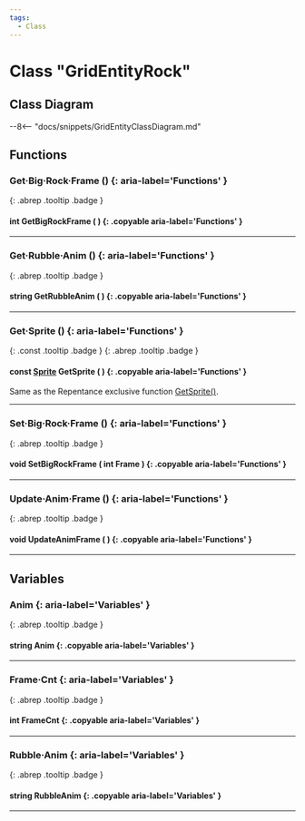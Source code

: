 ```yaml
---
tags:
  - Class
---
```

# Class "GridEntityRock"

## Class Diagram
--8<-- "docs/snippets/GridEntityClassDiagram.md"
## Functions
### Get·Big·Rock·Frame () {: aria-label='Functions' }
[ ](#){: .abrep .tooltip .badge }
#### int GetBigRockFrame ( ) {: .copyable aria-label='Functions' }

___
### Get·Rubble·Anim () {: aria-label='Functions' }
[ ](#){: .abrep .tooltip .badge }
#### string GetRubbleAnim ( ) {: .copyable aria-label='Functions' }

___
### Get·Sprite () {: aria-label='Functions' }
[ ](#){: .const .tooltip .badge } [ ](#){: .abrep .tooltip .badge }
#### const [Sprite](Sprite.md) GetSprite ( ) {: .copyable aria-label='Functions' }
Same as the Repentance exclusive function [GetSprite()](GridEntity.md#getsprite).

___
### Set·Big·Rock·Frame () {: aria-label='Functions' }
[ ](#){: .abrep .tooltip .badge }
#### void SetBigRockFrame ( int Frame ) {: .copyable aria-label='Functions' }

___
### Update·Anim·Frame () {: aria-label='Functions' }
[ ](#){: .abrep .tooltip .badge }
#### void UpdateAnimFrame ( ) {: .copyable aria-label='Functions' }

___
## Variables
### Anim {: aria-label='Variables' }
[ ](#){: .abrep .tooltip .badge }
#### string Anim  {: .copyable aria-label='Variables' }

___
### Frame·Cnt {: aria-label='Variables' }
[ ](#){: .abrep .tooltip .badge }
#### int FrameCnt  {: .copyable aria-label='Variables' }

___
### Rubble·Anim {: aria-label='Variables' }
[ ](#){: .abrep .tooltip .badge }
#### string RubbleAnim  {: .copyable aria-label='Variables' }

___
